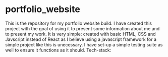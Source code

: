 # portfolio_website

This is the repository for my portfolio website build. I have created this project with the goal of using it to present some information 
about me and to present my work. 
It is very simple: created with basic HTML, CSS and Javscript instead of React as I believe using a javascript framework for a simple
project like this is unecessary. 
I have set-up a simple testing suite as well to ensure it functions as it should. 
Tech-stack:

